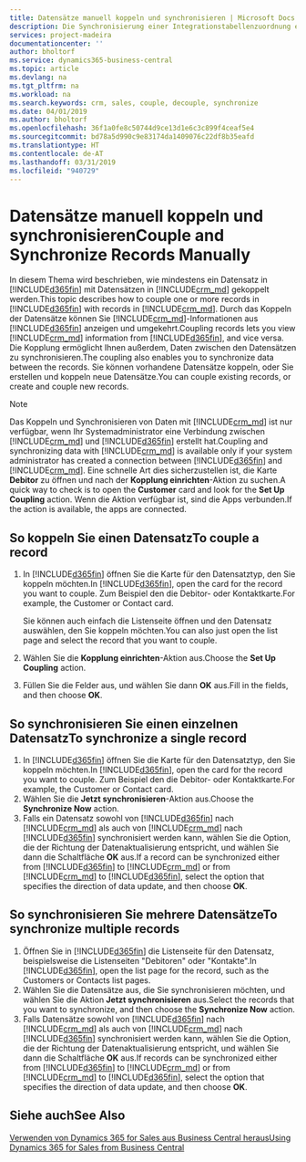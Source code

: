 ```yaml
---
title: Datensätze manuell koppeln und synchronisieren | Microsoft Docs
description: Die Synchronisierung einer Integrationstabellenzuordnung ermöglicht die Datensynchronisierung in allen Datensätzen in einer Tabelle in Business Central und der Dynamics 365 for Sales-Entität, die gekoppelt sind.
services: project-madeira
documentationcenter: ''
author: bholtorf
ms.service: dynamics365-business-central
ms.topic: article
ms.devlang: na
ms.tgt_pltfrm: na
ms.workload: na
ms.search.keywords: crm, sales, couple, decouple, synchronize
ms.date: 04/01/2019
ms.author: bholtorf
ms.openlocfilehash: 36f1a0fe8c50744d9ce13d1e6c3c899f4ceaf5e4
ms.sourcegitcommit: bd78a5d990c9e83174da1409076c22df8b35eafd
ms.translationtype: HT
ms.contentlocale: de-AT
ms.lasthandoff: 03/31/2019
ms.locfileid: "940729"
---
```

# <a name="couple-and-synchronize-records-manually"></a><span data-ttu-id="c4942-103">Datensätze manuell koppeln und synchronisieren</span><span class="sxs-lookup"><span data-stu-id="c4942-103">Couple and Synchronize Records Manually</span></span>
<span data-ttu-id="c4942-104">In diesem Thema wird beschrieben, wie mindestens ein Datensatz in [!INCLUDE[d365fin](includes/d365fin_md.md)] mit Datensätzen in [!INCLUDE[crm_md](includes/crm_md.md)] gekoppelt werden.</span><span class="sxs-lookup"><span data-stu-id="c4942-104">This topic describes how to couple one or more records in [!INCLUDE[d365fin](includes/d365fin_md.md)] with records in [!INCLUDE[crm_md](includes/crm_md.md)].</span></span> <span data-ttu-id="c4942-105">Durch das Koppeln der Datensätze können Sie [!INCLUDE[crm_md](includes/crm_md.md)]-Informationen aus [!INCLUDE[d365fin](includes/d365fin_md.md)] anzeigen und umgekehrt.</span><span class="sxs-lookup"><span data-stu-id="c4942-105">Coupling records lets you view [!INCLUDE[crm_md](includes/crm_md.md)] information from [!INCLUDE[d365fin](includes/d365fin_md.md)], and vice versa.</span></span> <span data-ttu-id="c4942-106">Die Kopplung ermöglicht Ihnen außerdem, Daten zwischen den Datensätzen zu synchronisieren.</span><span class="sxs-lookup"><span data-stu-id="c4942-106">The coupling also enables you to synchronize data between the records.</span></span> <span data-ttu-id="c4942-107">Sie können vorhandene Datensätze koppeln, oder Sie erstellen und koppeln neue Datensätze.</span><span class="sxs-lookup"><span data-stu-id="c4942-107">You can couple existing records, or create and couple new records.</span></span>

> [!Note]
> <span data-ttu-id="c4942-108">Das Koppeln und Synchronisieren von Daten mit [!INCLUDE[crm_md](includes/crm_md.md)] ist nur verfügbar, wenn Ihr Systemadministrator eine Verbindung zwischen [!INCLUDE[crm_md](includes/crm_md.md)] und [!INCLUDE[d365fin](includes/d365fin_md.md)] erstellt hat.</span><span class="sxs-lookup"><span data-stu-id="c4942-108">Coupling and synchronizing data with [!INCLUDE[crm_md](includes/crm_md.md)] is available only if your system administrator has created a connection between [!INCLUDE[d365fin](includes/d365fin_md.md)] and [!INCLUDE[crm_md](includes/crm_md.md)].</span></span> <span data-ttu-id="c4942-109">Eine schnelle Art dies sicherzustellen ist, die Karte **Debitor** zu öffnen und nach der **Kopplung einrichten**-Aktion zu suchen.</span><span class="sxs-lookup"><span data-stu-id="c4942-109">A quick way to check is to open the **Customer** card and look for the **Set Up Coupling** action.</span></span> <span data-ttu-id="c4942-110">Wenn die Aktion verfügbar ist, sind die Apps verbunden.</span><span class="sxs-lookup"><span data-stu-id="c4942-110">If the action is available, the apps are connected.</span></span>   

## <a name="to-couple-a-record"></a><span data-ttu-id="c4942-111">So koppeln Sie einen Datensatz</span><span class="sxs-lookup"><span data-stu-id="c4942-111">To couple a record</span></span>  
1.  <span data-ttu-id="c4942-112">In [!INCLUDE[d365fin](includes/d365fin_md.md)] öffnen Sie die Karte für den Datensatztyp, den Sie koppeln möchten.</span><span class="sxs-lookup"><span data-stu-id="c4942-112">In [!INCLUDE[d365fin](includes/d365fin_md.md)], open the card for the record you want to couple.</span></span> <span data-ttu-id="c4942-113">Zum Beispiel den die Debitor- oder Kontaktkarte.</span><span class="sxs-lookup"><span data-stu-id="c4942-113">For example, the Customer or Contact card.</span></span>  

    <span data-ttu-id="c4942-114">Sie können auch einfach die Listenseite öffnen und den Datensatz auswählen, den Sie koppeln möchten.</span><span class="sxs-lookup"><span data-stu-id="c4942-114">You can also just open the list page and select the record that you want to couple.</span></span>  

2.  <span data-ttu-id="c4942-115">Wählen Sie die **Kopplung einrichten**-Aktion aus.</span><span class="sxs-lookup"><span data-stu-id="c4942-115">Choose the **Set Up Coupling** action.</span></span>  
3.  <span data-ttu-id="c4942-116">Füllen Sie die Felder aus, und wählen Sie dann **OK** aus.</span><span class="sxs-lookup"><span data-stu-id="c4942-116">Fill in the fields, and then choose **OK**.</span></span>  

## <a name="to-synchronize-a-single-record"></a><span data-ttu-id="c4942-117">So synchronisieren Sie einen einzelnen Datensatz</span><span class="sxs-lookup"><span data-stu-id="c4942-117">To synchronize a single record</span></span>  
1.  <span data-ttu-id="c4942-118">In [!INCLUDE[d365fin](includes/d365fin_md.md)] öffnen Sie die Karte für den Datensatztyp, den Sie koppeln möchten.</span><span class="sxs-lookup"><span data-stu-id="c4942-118">In [!INCLUDE[d365fin](includes/d365fin_md.md)], open the card for the record you want to couple.</span></span> <span data-ttu-id="c4942-119">Zum Beispiel den die Debitor- oder Kontaktkarte.</span><span class="sxs-lookup"><span data-stu-id="c4942-119">For example, the Customer or Contact card.</span></span>  
2.  <span data-ttu-id="c4942-120">Wählen Sie die **Jetzt synchronisieren**-Aktion aus.</span><span class="sxs-lookup"><span data-stu-id="c4942-120">Choose the **Synchronize Now** action.</span></span>  
3.  <span data-ttu-id="c4942-121">Falls ein Datensatz sowohl von [!INCLUDE[d365fin](includes/d365fin_md.md)] nach [!INCLUDE[crm_md](includes/crm_md.md)] als auch von [!INCLUDE[crm_md](includes/crm_md.md)] nach [!INCLUDE[d365fin](includes/d365fin_md.md)] synchronisiert werden kann, wählen Sie die Option, die der Richtung der Datenaktualisierung entspricht, und wählen Sie dann die Schaltfläche **OK** aus.</span><span class="sxs-lookup"><span data-stu-id="c4942-121">If a record can be synchronized either from [!INCLUDE[d365fin](includes/d365fin_md.md)] to [!INCLUDE[crm_md](includes/crm_md.md)] or from [!INCLUDE[crm_md](includes/crm_md.md)] to [!INCLUDE[d365fin](includes/d365fin_md.md)], select the option that specifies the direction of data update, and then choose **OK**.</span></span>  

## <a name="to-synchronize-multiple-records"></a><span data-ttu-id="c4942-122">So synchronisieren Sie mehrere Datensätze</span><span class="sxs-lookup"><span data-stu-id="c4942-122">To synchronize multiple records</span></span>  
1.  <span data-ttu-id="c4942-123">Öffnen Sie in [!INCLUDE[d365fin](includes/d365fin_md.md)] die Listenseite für den Datensatz, beispielsweise die Listenseiten "Debitoren" oder "Kontakte".</span><span class="sxs-lookup"><span data-stu-id="c4942-123">In [!INCLUDE[d365fin](includes/d365fin_md.md)], open the list page for the record, such as the Customers or Contacts list pages.</span></span>  
2.  <span data-ttu-id="c4942-124">Wählen Sie die Datensätze aus, die Sie synchronisieren möchten, und wählen Sie die Aktion **Jetzt synchronisieren** aus.</span><span class="sxs-lookup"><span data-stu-id="c4942-124">Select the records that you want to synchronize, and then choose the **Synchronize Now** action.</span></span>  
3.  <span data-ttu-id="c4942-125">Falls Datensätze sowohl von [!INCLUDE[d365fin](includes/d365fin_md.md)] nach [!INCLUDE[crm_md](includes/crm_md.md)] als auch von [!INCLUDE[crm_md](includes/crm_md.md)] nach [!INCLUDE[d365fin](includes/d365fin_md.md)] synchronisiert werden kann, wählen Sie die Option, die der Richtung der Datenaktualisierung entspricht, und wählen Sie dann die Schaltfläche **OK** aus.</span><span class="sxs-lookup"><span data-stu-id="c4942-125">If records can be synchronized either from [!INCLUDE[d365fin](includes/d365fin_md.md)] to [!INCLUDE[crm_md](includes/crm_md.md)] or from [!INCLUDE[crm_md](includes/crm_md.md)] to [!INCLUDE[d365fin](includes/d365fin_md.md)], select the option that specifies the direction of data update, and then choose **OK**.</span></span>  

## <a name="see-also"></a><span data-ttu-id="c4942-126">Siehe auch</span><span class="sxs-lookup"><span data-stu-id="c4942-126">See Also</span></span>  
[<span data-ttu-id="c4942-127">Verwenden von Dynamics 365 for Sales aus Business Central heraus</span><span class="sxs-lookup"><span data-stu-id="c4942-127">Using Dynamics 365 for Sales from Business Central</span></span>](marketing-integrate-dynamicscrm.md)
